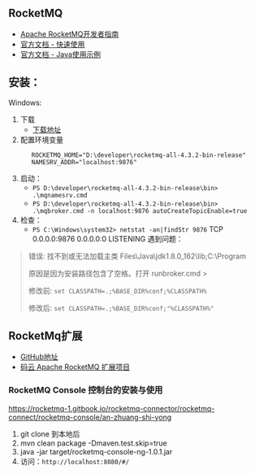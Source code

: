 ## RocketMQ

- [Apache RocketMQ开发者指南](https://github.com/apache/rocketmq/tree/master/docs/cn)
- [官方文档 - 快速使用](https://rocketmq.apache.org/docs/quick-start/)
- [官方文档 - Java使用示例](https://github.com/apache/rocketmq/blob/master/docs/cn/RocketMQ_Example.md)

## 安装：
Windows:
1. 下载
    - [下载地址](https://archive.apache.org/dist/rocketmq/4.3.2/rocketmq-all-4.3.2-bin-release.zip)
2. 配置环境变量
    ```
       ROCKETMQ_HOME="D:\developer\rocketmq-all-4.3.2-bin-release"
       NAMESRV_ADDR="localhost:9876"
    ```
3. 启动：
    - `PS D:\developer\rocketmq-all-4.3.2-bin-release\bin> .\mqnamesrv.cmd`
    - `PS D:\developer\rocketmq-all-4.3.2-bin-release\bin> .\mqbroker.cmd -n localhost:9876 autoCreateTopicEnable=true`
4. 检查：
    - `PS C:\Windows\system32> netstat -an|findStr 9876`
        TCP    0.0.0.0:9876           0.0.0.0:0              LISTENING
遇到问题：
 
> 错误: 找不到或无法加载主类 Files\Java\jdk1.8.0_162\lib;C:\Program
> 
> 原因是因为安装路径包含了空格。打开 runbroker.cmd >
>
> 修改前: `set CLASSPATH=.;%BASE_DIR%conf;%CLASSPATH%`
>
> 修改后: `set CLASSPATH=.;%BASE_DIR%conf;"%CLASSPATH%"`



## RocketMq扩展
- [GitHub地址](https://github.com/apache/rocketmq-externals)
- [码云 Apache RocketMQ 扩展项目](https://gitee.com/mirrors/RocketMQ-Externals)


### RocketMQ Console 控制台的安装与使用
https://rocketmq-1.gitbook.io/rocketmq-connector/rocketmq-connect/rocketmq-console/an-zhuang-shi-yong

1. git clone 到本地后
2. mvn clean package -Dmaven.test.skip=true
3. java -jar target/rocketmq-console-ng-1.0.1.jar
4. 访问：`http://localhost:8080/#/`










